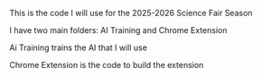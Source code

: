 This is the code I will use for the 2025-2026 Science Fair Season

I have two main folders: AI Training and Chrome Extension

Ai Training trains the AI that I will use

Chrome Extension is the code to build the extension